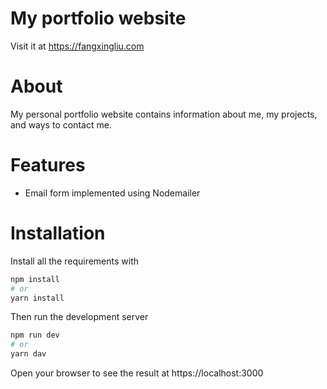 # My portfolio website 

Visit it at https://fangxingliu.com

# About
My personal portfolio website contains information about me, my projects, and ways to contact me.

# Features
- Email form implemented using Nodemailer

# Installation
Install all the requirements with
```bash
npm install
# or
yarn install
```
Then run the development server
```bash
npm run dev
# or
yarn dav
```
Open your browser to see the result at https://localhost:3000
